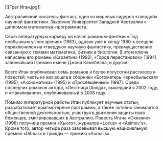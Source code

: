 ![[Грег Иган.jpg]]

Австралийский писатель-фантаст, один из мировых лидеров «твердой» научной фантастики. Закончил Университет Западной Австралии с дипломом математика-программиста.

Свою литературную карьеру он начал романом-фэнтези «Под необычным углом зрения» (1983), однако уже к концу 1980-х всецело переключился на «твердую» научную фантастику, преимущественно связанную с темами математики, физики и биологии. В этом ключе написаны его романы «Карантин» (1992), «Город перестановок» (1994), завоевавший Премию имени Джона Кэмпбелла, и другие.

Всего Иган опубликовал семь романов и более полусотни рассказов и повестей; часть из них вошла в сборники «Богоматерь Чернобыльская» (1995), «Аксиоматика» (1995) и «Просвещённый» (1997). Среди последних романов автора, «Лестница Шилда», вышедший в 2002 году, и «Накаливание», опубликованный в 2008 году.

Помимо литературной работы Иган публикует научные статьи, разрабатывает компьютерные программы, а также активно занимается общественной деятельностью, участвуя в движении защиты прав беженцев, эмигрировавших в Австралию. Повесть Игана «Океаник» (1998) получила премии «Хьюго», журналов «Locus» и «Asimov's». Кроме того, автор четыре раза завоевывал высшую национальную премию «Ditmar» и трижды — премию «Aurealis».